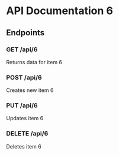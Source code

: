 # API Documentation 6

## Endpoints

### GET /api/6
Returns data for item 6

### POST /api/6
Creates new item 6

### PUT /api/6
Updates item 6

### DELETE /api/6
Deletes item 6